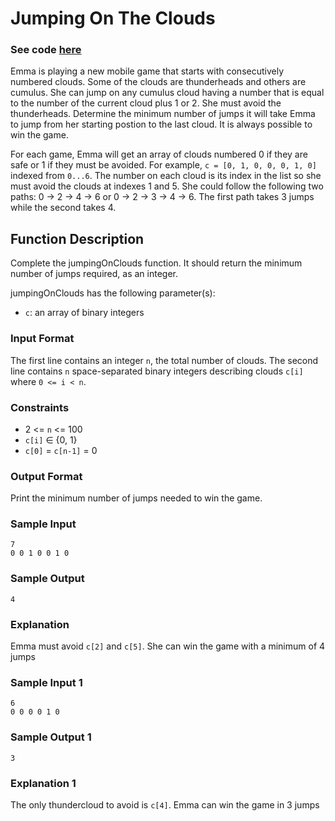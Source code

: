# Jumping On The Clouds

### See code [here](./code.js)

Emma is playing a new mobile game that starts with consecutively numbered clouds. Some of the clouds are thunderheads and others are cumulus. She can jump on any cumulus cloud having a number that is equal to the number of the current cloud plus 1 or 2. She must avoid the thunderheads. Determine the minimum number of jumps it will take Emma to jump from her starting postion to the last cloud. It is always possible to win the game.

For each game, Emma will get an array of clouds numbered 0 if they are safe or 1 if they must be avoided. For example, `c = [0, 1, 0, 0, 0, 1, 0]` indexed from `0...6`. The number on each cloud is its index in the list so she must avoid the clouds at indexes 1 and 5. She could follow the following two paths: 0 -> 2 -> 4 -> 6 or 0 -> 2 -> 3 -> 4 -> 6. The first path takes 3 jumps while the second takes 4.

## Function Description

Complete the jumpingOnClouds function. It should return the minimum number of jumps required, as an integer.

jumpingOnClouds has the following parameter(s):
- `c`: an array of binary integers

### Input Format

The first line contains an integer `n`, the total number of clouds. The second line contains `n` space-separated binary integers describing clouds `c[i]` where `0 <= i < n`.

### Constraints

- 2 <= `n` <= 100
- `c[i]` ∈ {0, 1}
- `c[0]` = `c[n-1]` = 0

### Output Format

Print the minimum number of jumps needed to win the game.


### Sample Input
```
7
0 0 1 0 0 1 0
```

### Sample Output
```
4
```

### Explanation

Emma must avoid `c[2]` and `c[5]`. She can win the game with a minimum of 4 jumps

### Sample Input 1
```
6
0 0 0 0 1 0
```

### Sample Output 1
```
3
```

### Explanation 1

The only thundercloud to avoid is `c[4]`. Emma can win the game in 3 jumps
